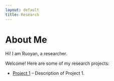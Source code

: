 ```yaml
---
layout: default
title: Research
---
```


# About Me

Hi! I am Ruoyan, a researcher. 

Welcome! Here are some of my research projects:

- [Project 1](proj1.md) – Description of Project 1.
